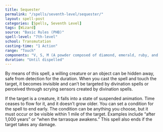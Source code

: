 ```yaml
---
title: Sequester
permalink: "/spells/seventh-level/sequester/"
layout: spell-post
categories: [Spells, Seventh Level]
tags: [Wizard]
source: "Basic Rules (PHB)"
spell-level: "7th-level"
school: Transmutation
casting-time: "1 Action"
range: "Touch"
components: "V, S, M (A powder composed of diamond, emerald, ruby, and sapphire dust worth at least 5,000 gp, which the spell consumes)"
duration: "Until dispelled"
---
```


By means of this spell, a willing creature or an object can be hidden away, safe from detection for the duration. When you cast the spell and touch the target, it becomes invisible and can’t be targeted by divination spells or perceived through scrying sensors created by divination spells.

If the target is a creature, it falls into a state of suspended animation. Time ceases to flow for it, and it doesn’t grow older.
You can set a condition for the spell to end early. The condition can be anything you choose, but it must occur or be visible within 1 mile of the target. Examples include “after 1,000 years” or “when the tarrasque awakens.” This spell also ends if the target takes any damage.
